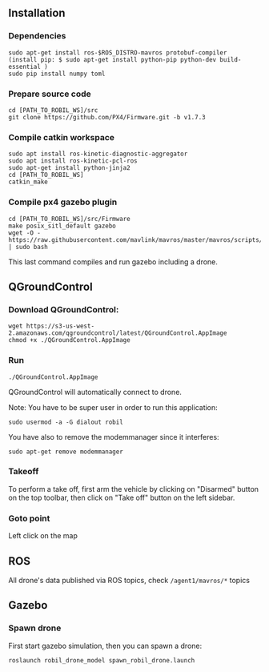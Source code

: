 ## Installation

### Dependencies
```
sudo apt-get install ros-$ROS_DISTRO-mavros protobuf-compiler
(install pip: $ sudo apt-get install python-pip python-dev build-essential )
sudo pip install numpy toml
```

### Prepare source code
```
cd [PATH_TO_ROBIL_WS]/src
git clone https://github.com/PX4/Firmware.git -b v1.7.3
```

### Compile catkin workspace
```
sudo apt install ros-kinetic-diagnostic-aggregator 
sudo apt install ros-kinetic-pcl-ros
sudo apt-get install python-jinja2 
cd [PATH_TO_ROBIL_WS]
catkin_make
```

### Compile px4 gazebo plugin
```
cd [PATH_TO_ROBIL_WS]/src/Firmware
make posix_sitl_default gazebo
wget -O - https://raw.githubusercontent.com/mavlink/mavros/master/mavros/scripts/install_geographiclib_datasets.sh | sudo bash
```
This last command compiles and run gazebo including a drone.

## QGroundControl

### Download QGroundControl:
```
wget https://s3-us-west-2.amazonaws.com/qgroundcontrol/latest/QGroundControl.AppImage
chmod +x ./QGroundControl.AppImage
```

### Run
```
./QGroundControl.AppImage
```

QGroundControl will automatically connect to drone.

Note: 
You have to be super user in order to run this application:
```
sudo usermod -a -G dialout robil
```
You have also to remove the modemmanager since it interferes:
```
sudo apt-get remove modemmanager
```

### Takeoff
To perform a take off, first arm the vehicle by clicking 
on "Disarmed" button on the top toolbar, then click on 
"Take off" button on the left sidebar.

### Goto point
Left click on the map

## ROS
All drone's data published via ROS topics, check ```/agent1/mavros/*``` topics

## Gazebo

### Spawn drone

First start gazebo simulation, then you can spawn a drone:
```
roslaunch robil_drone_model spawn_robil_drone.launch
```
